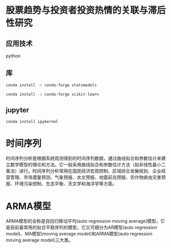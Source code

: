 # 股票趋势与投资者投资热情的关联与滞后性研究


## 应用技术


python


## 库


```bash
conda install -c conda-forge statsmodels
```


```bash
conda install -c conda-forge scikit-learn
```


## jupyter


```
conda install ipykernel
```


# 时间序列


时间序列分析是根据系统观测得到的时间序列数据，通过曲线拟合和参数估计来建立数学模型的理论和方法。它一般采用曲线拟合和参数估计方法（如非线性最小二乘法）进行。时间序列分析常用在国民经济宏观控制、区域综合发展规划、企业经营管理、市场潜量预测、气象预报、水文预报、地震前兆预报、农作物病虫灾害预报、环境污染控制、生态平衡、天文学和海洋学等方面。


# ARMA模型


ARMA模型的全称是自回归移动平均(auto regression moving average)模型，它是目前最常用的拟合平稳序列的模型，它又可细分为AR模型(auto regression model)、MA模型(moving average model)和ARMA模型(auto regression moving average model)三大类。


